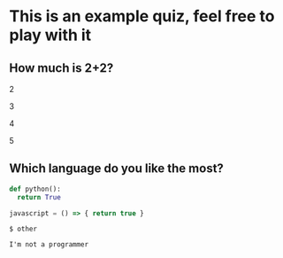 # This is an example quiz, feel free to play with it

## How much is 2+2?

<Answer>

2

</Answer>
<Answer>

3

</Answer>
<Answer correct=true>

4

</Answer>
<Answer>

5

</Answer>


## Which language do you like the most?

<Answer correct=true>

```python
def python():
  return True
```

</Answer>

<Answer correct=true>

```js
javascript = () => { return true }
```

</Answer>

<Answer correct=true>

```
$ other
```

</Answer>

<Answer correct=true>

`I'm not a programmer`

</Answer>

